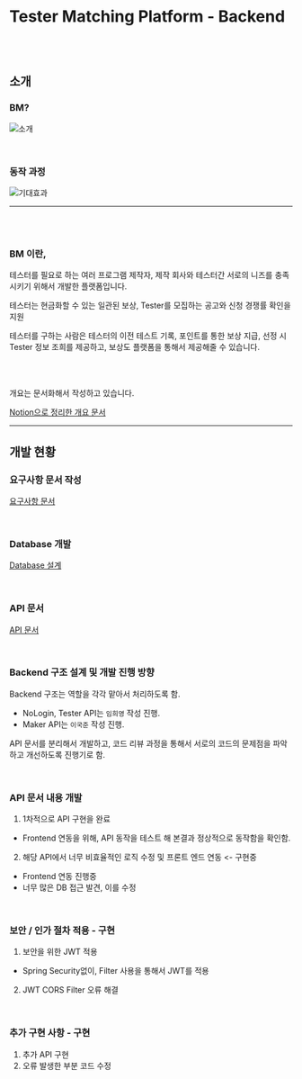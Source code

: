 # Tester Matching Platform - Backend

<br>
<br>

## 소개

### BM?
![소개](https://user-images.githubusercontent.com/63409722/202464271-51c09c5a-8e60-4f3b-9d4a-a7952679a3c8.png)

<br>

### 동작 과정
![기대효과](https://user-images.githubusercontent.com/63409722/202464522-3d56e194-eb4c-44a4-86b5-0a42c6004015.png)

---

<br>
<br>

### BM 이란,

테스터를 필요로 하는 여러 프로그램 제작자, 제작 회사와 테스터간 서로의 니즈를 충족시키기 위해서 개발한 플랫폼입니다.

테스터는 현금화할 수 있는 일관된 보상, Tester를 모집하는 공고와 신청 경쟁률 확인을 지원

테스터를 구하는 사람은 테스터의 이전 테스트 기록, 포인트를 통한 보상 지급, 선정 시 Tester 정보 조희를 제공하고, 보상도 플랫폼을 통해서 제공해줄 수 있습니다.

<br>
<br>

개요는 문서화해서 작성하고 있습니다.

[Notion으로 정리한 개요 문서](https://www.notion.so/kukjun/6378aad79254427b9b95f8a842eb17bc)

---

## 개발 현황

### 요구사항 문서 작성

[요구사항 문서](https://www.notion.so/kukjun/d696548da742483a9dec0fed9951900f)

<br>

### 

### Database 개발

[Database 설계](https://www.notion.so/kukjun/Database-22c5c8876f5b41148bdb63f3493d7dcd)

<br>

### API 문서

[API 문서](https://www.notion.so/kukjun/API-ac017f3405604a1ca63614e471f9db14)

<br>

### Backend 구조 설계 및 개발 진행 방향

Backend 구조는 역할을 각각 맡아서 처리하도록 함.

* NoLogin, Tester API는 `임희영` 작성 진행.
* Maker API는 `이국준` 작성 진행.

API 문서를 분리해서 개발하고, 코드 리뷰 과정을 통해서 서로의 코드의 문제점을 파악하고 개선하도록 진행기로 함.

<br>

### API 문서 내용 개발

1. 1차적으로 API 구현을 완료
* Frontend 연동을 위해, API 동작을 테스트 해 본결과 정상적으로 동작함을 확인함.
2. 해당 API에서 너무 비효율적인 로직 수정 및 프론트 엔드 연동 <- 구현중
* Frontend 연동 진행중
* 너무 많은 DB 접근 발견, 이를 수정

<br>

### 보안 / 인가 절차 적용 - 구현

1. 보안을 위한 JWT 적용
* Spring Security없이, Filter 사용을 통해서 JWT를 적용
2. JWT CORS Filter 오류 해결

<br>

### 추가 구현 사항 - 구현

1. 추가 API 구현
2. 오류 발생한 부분 코드 수정


